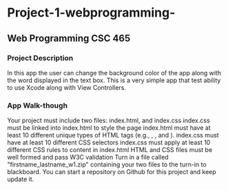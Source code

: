 # Project-1-webprogramming-


## Web Programming CSC 465 

### Project Description
   In this app the user can change the background color of the app along with the word displayed in the text box. This is a very simple app that test ability to use Xcode along with View Controllers.

### App Walk-though
 Your project must include two files: index.html, and index.css
index.css must be linked into index.html to style the page
index.html must have at least 10 different unique types of HTML tags (e.g., <html>, <head>, and <body>).
index.css must have at least 10 different CSS selectors
index.css must apply at least 10 different CSS rules to content in index.html
HTML and CSS files must be well formed and pass W3C validation
Turn in a file called "firstname_lastname_w1.zip" containing your two files to the turn-in to blackboard.
You can start a repository on Github for this project and keep update it.
